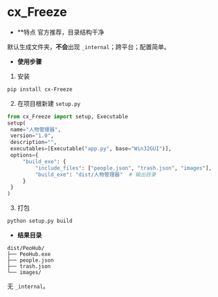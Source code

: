 # **cx_Freeze**

- **特点
官方推荐，目录结构干净

默认生成文件夹，**不会**出现 `_internal`；跨平台；配置简单。

- **使用步骤**

1. 安装

```bash
pip install cx-Freeze
```

2. 在项目根新建 `setup.py`

```python
from cx_Freeze import setup, Executable
setup(
 name="人物管理器",
 version="1.0",
 description="",
 executables=[Executable("app.py", base="Win32GUI")],
 options={
	 "build_exe": {
		 "include_files": ["people.json", "trash.json", "images"],
		 "build_exe": "dist/人物管理器"  # 输出目录
	 }
 }
)
```

3. 打包

```bash
python setup.py build
```

- **结果目录**

```
dist/PeoHub/
├── PeoHub.exe
├── people.json
├── trash.json
└── images/
```

无 `_internal`。
